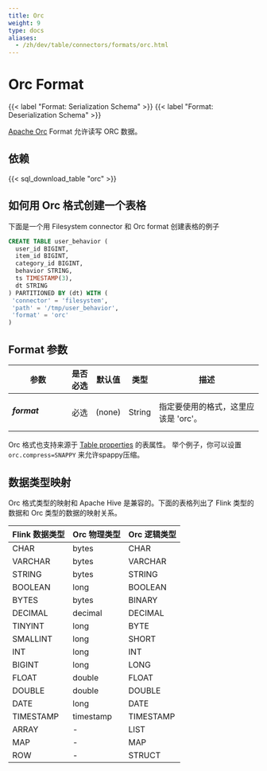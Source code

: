 ```yaml
---
title: Orc
weight: 9
type: docs
aliases:
  - /zh/dev/table/connectors/formats/orc.html
---
```

<!--
Licensed to the Apache Software Foundation (ASF) under one
or more contributor license agreements.  See the NOTICE file
distributed with this work for additional information
regarding copyright ownership.  The ASF licenses this file
to you under the Apache License, Version 2.0 (the
"License"); you may not use this file except in compliance
with the License.  You may obtain a copy of the License at

  http://www.apache.org/licenses/LICENSE-2.0

Unless required by applicable law or agreed to in writing,
software distributed under the License is distributed on an
"AS IS" BASIS, WITHOUT WARRANTIES OR CONDITIONS OF ANY
KIND, either express or implied.  See the License for the
specific language governing permissions and limitations
under the License.
-->

# Orc Format

{{< label "Format: Serialization Schema" >}}
{{< label "Format: Deserialization Schema" >}}


[Apache Orc](https://orc.apache.org/) Format 允许读写 ORC 数据。

依赖
------------

{{< sql_download_table "orc" >}}


如何用 Orc 格式创建一个表格
----------------

下面是一个用 Filesystem connector 和 Orc format 创建表格的例子

```sql
CREATE TABLE user_behavior (
  user_id BIGINT,
  item_id BIGINT,
  category_id BIGINT,
  behavior STRING,
  ts TIMESTAMP(3),
  dt STRING
) PARTITIONED BY (dt) WITH (
 'connector' = 'filesystem',
 'path' = '/tmp/user_behavior',
 'format' = 'orc'
)
```

Format 参数
----------------

<table class="table table-bordered">
    <thead>
      <tr>
        <th class="text-left" style="width: 25%">参数</th>
        <th class="text-center" style="width: 10%">是否必选</th>
        <th class="text-center" style="width: 10%">默认值</th>
        <th class="text-center" style="width: 10%">类型</th>
        <th class="text-center" style="width: 45%">描述</th>
      </tr>
    </thead>
    <tbody>
    <tr>
      <td><h5>format</h5></td>
      <td>必选</td>
      <td style="word-wrap: break-word;">(none)</td>
      <td>String</td>
      <td>指定要使用的格式，这里应该是 'orc'。</td>
    </tr>
    </tbody>
</table>

Orc 格式也支持来源于 [Table properties](https://orc.apache.org/docs/hive-config.html#table-properties) 的表属性。 举个例子，你可以设置 `orc.compress=SNAPPY` 来允许spappy压缩。

数据类型映射
----------------

Orc 格式类型的映射和 Apache Hive 是兼容的。下面的表格列出了 Flink 类型的数据和 Orc 类型的数据的映射关系。
<table class="table table-bordered">
    <thead>
      <tr>
        <th class="text-left">Flink 数据类型</th>
        <th class="text-center">Orc 物理类型</th>
        <th class="text-center">Orc 逻辑类型</th>
      </tr>
    </thead>
    <tbody>
    <tr>
      <td>CHAR</td>
      <td>bytes</td>
      <td>CHAR</td>
    </tr>
    <tr>
      <td>VARCHAR</td>
      <td>bytes</td>
      <td>VARCHAR</td>
    </tr>
    <tr>
      <td>STRING</td>
      <td>bytes</td>
      <td>STRING</td>
    </tr>
    <tr>
      <td>BOOLEAN</td>
      <td>long</td>
      <td>BOOLEAN</td>
    </tr>
    <tr>
      <td>BYTES</td>
      <td>bytes</td>
      <td>BINARY</td>
    </tr>
    <tr>
      <td>DECIMAL</td>
      <td>decimal</td>
      <td>DECIMAL</td>
    </tr>
    <tr>
      <td>TINYINT</td>
      <td>long</td>
      <td>BYTE</td>
    </tr>
    <tr>
      <td>SMALLINT</td>
      <td>long</td>
      <td>SHORT</td>
    </tr>
    <tr>
      <td>INT</td>
      <td>long</td>
      <td>INT</td>
    </tr>
    <tr>
      <td>BIGINT</td>
      <td>long</td>
      <td>LONG</td>
    </tr>
    <tr>
      <td>FLOAT</td>
      <td>double</td>
      <td>FLOAT</td>
    </tr>
    <tr>
      <td>DOUBLE</td>
      <td>double</td>
      <td>DOUBLE</td>
    </tr>
    <tr>
      <td>DATE</td>
      <td>long</td>
      <td>DATE</td>
    </tr>
    <tr>
      <td>TIMESTAMP</td>
      <td>timestamp</td>
      <td>TIMESTAMP</td>
    </tr>
    <tr>
      <td>ARRAY</td>
      <td>-</td>
      <td>LIST</td>
    </tr>
    <tr>
      <td>MAP</td>
      <td>-</td>
      <td>MAP</td>
    </tr>
    <tr>
      <td>ROW</td>
      <td>-</td>
      <td>STRUCT</td>
    </tr>
    </tbody>
</table>
